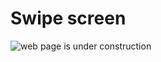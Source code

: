 # Swipe screen

![web page is under construction](https://docimages.blob.core.chinacloudapi.cn/images/commingsoon20210514.jpg)

